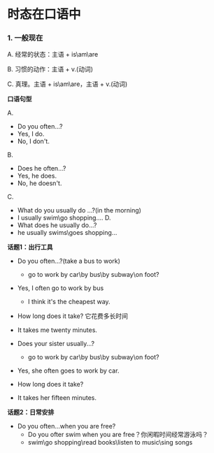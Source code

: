# 时态在口语中

### 1. 一般现在

A. 经常的状态：主语 + is\am\are

B. 习惯的动作：主语 + v.(动词)

C. 真理。主语 + is\am\are，主语 + v.(动词)

**口语句型**

A.
- Do you often...?
- Yes, I do.
- No, I don't.

B.
- Does he often...?
- Yes, he does.
- No, he doesn't.

C.
- What do you usually do ...?(in the morning)
- I usually swim\go shopping....
D.
- What does he usually do...?
- he usually swims\goes shopping...

**话题1：出行工具**
- Do you often...?(take a bus to work)
  - go to work by car\by bus\by subway\on foot?
- Yes, I often go to work by bus
  - I think it's the cheapest way.
- How long does it take? 它花费多长时间
- It takes me twenty minutes.

- Does your sister usually...?
  - go to work by car\by bus\by subway\on foot?
- Yes, she often goes to work by car.
- How long does it take?
- It takes her fifteen minutes.

**话题2：日常安排**
- Do you often...when you are free?
  * Do you ofter swim when you are free？你闲暇时间经常游泳吗？
  * swim\go shopping\read books\listen to music\sing songs